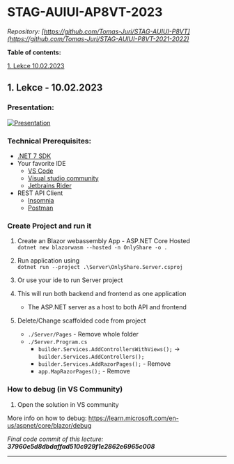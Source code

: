 # STAG-AUIUI-AP8VT-2023

_Repository: [https://github.com/Tomas-Juri/STAG-AUIUI-P8VT](https://github.com/Tomas-Juri/STAG-AUIUI-P8VT-2021-2022)_

**Table of contents:**

[1. Lekce 10.02.2023](#1-lekce---10022023)

## 1. Lekce - 10.02.2023

### Presentation:

[![Presentation](https://media.slid.es/thumbnails/16c313c8909a921845d7b977a0765c43/thumb.jpg?1675846106)](https://slides.com/jiriurban-1/deck/fullscreen)

### Technical Prerequisites:

- [.NET 7 SDK](https://dotnet.microsoft.com/en-us/download/dotnet/7.0)
- Your favorite IDE
  - [VS Code](https://code.visualstudio.com/)
  - [Visual studio community](https://visualstudio.microsoft.com/cs/vs/community/)
  - [Jetbrains Rider](https://www.jetbrains.com/rider/)
- REST API Client
  - [Insomnia](https://insomnia.rest/)
  - [Postman](https://www.postman.com/)

### Create Project and run it

1. Create an Blazor webassembly App - ASP.NET Core Hosted  
   `dotnet new blazorwasm --hosted -n OnlyShare -o .`

2. Run application using  
   `dotnet run --project .\Server\OnlyShare.Server.csproj  `

3. Or use your ide to run Server project

4. This will run both backend and frontend as one application

   - The ASP.NET server as a host to both API and frontend

5. Delete/Change scaffolded code from project
   - `./Server/Pages` - Remove whole folder
   - `./Server.Program.cs`
     - `builder.Services.AddControllersWithViews();` -> `builder.Services.AddControllers();`
     - `builder.Services.AddRazorPages();` - Remove
     - `app.MapRazorPages();` - Remove

### How to debug (in VS Community)

1. Open the solution in VS community

More info on how to debug: https://learn.microsoft.com/en-us/aspnet/core/blazor/debug

_Final code commit of this lecture: **37960e5d8dbdaffad510c929f1e2862e6965c008**_

---
